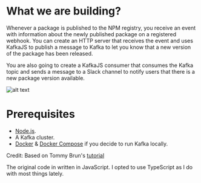 # What we are building?

Whenever a package is published to the NPM registry, you receive an event with information about the newly published package on a registered webhook. You can create an HTTP server that receives the event and uses KafkaJS to publish a message to Kafka to let you know that a new version of the package has been released.

You are also going to create a KafkaJS consumer that consumes the Kafka topic and sends a message to a Slack channel to notify users that there is a new package version available.

![alt text](https://cdn.confluent.io/wp-content/uploads/npm-to-slack-process-e1612135098854-2048x262.png)

# Prerequisites

- [Node.js](https://nodejs.org/en/).
- A Kafka cluster.
- [Docker]() & [Docker Compose]() if you decide to run Kafka locally.

Credit: Based on Tommy Brun's [tutorial](https://www.confluent.io/en-gb/blog/getting-started-with-kafkajs/)

The original code in written in JavaScript. I opted to use TypeScript as I do with most things lately.




